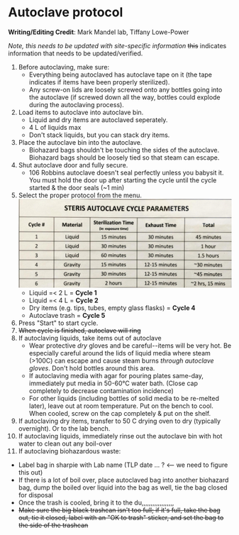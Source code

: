 # Autoclave protocol

**Writing/Editing Credit**: Mark Mandel lab, Tiffany Lowe-Power

*Note, this needs to be updated with site-specific information* ~~this~~ indicates information that needs to be updated/verified. 

1. Before autoclaving, make sure:
   * Everything being autoclaved has autoclave tape on it (the tape indicates if items have been properly sterilized).
   * Any screw-on lids are loosely screwed onto any bottles going into the autoclave (if screwed down all the way, bottles could explode during the autoclaving process).
2. Load items to autoclave into autoclave bin.
   * Liquid and dry items are autoclaved seperately.
   * 4 L of liquids max
   * Don't stack liquids, but you can stack dry items.
3. Place the autoclave bin into the autoclave.
   * Biohazard bags shouldn't be touching the sides of the autoclave. Biohazard bags should be loosely tied so that steam can escape. 
4. Shut autoclave door and fully secure.
   * 106 Robbins autoclave doesn't seal perfectly unless you babysit it. You must hold the door up after starting the cycle until the cycle started & the door seals (~1 min)
5. Select the proper protocol from the menu.
   <img src="images/autoclave_106_robbins.jpeg" height="200">
   * Liquid =< 2 L = **Cycle 1**
   * Liquid =< 4 L = **Cycle 2**
   * Dry items (e.g. tips, tubes, empty glass flasks) = **Cycle 4**
   * Autoclave trash = **Cycle 5**
6. Press "Start" to start cycle.
7. ~~When cycle is finished, autoclave will ring~~
8. If autoclaving liquids, take items out of autoclave
   * Wear protective *dry* gloves and be careful--items will be very hot. 
   Be especially careful around the lids of liquid media where steam (>100C) can escape and cause steam burns *through autoclave gloves*.  Don't hold bottles around this area.
   * If autoclaving media with agar for pouring plates same-day, immediately put media in 50-60°C water bath. (Close cap completely to decrease contamination incidence)
   * For other liquids (including bottles of solid media to be re-melted later), leave out at room temperature. Put on the bench to cool.  When cooled, screw on the cap completely & put on the shelf. 
9. If autoclaving dry items, transfer to 50 C drying oven to dry (typically overnight). Or to the lab bench. 
10. If autoclaving liquids, immediately rinse out the autoclave bin with hot water to clean out any boil-over
11. If autoclaving biohazardous waste:
   * Label bag in sharpie with Lab name (TLP date ... ? <-- we need to figure this out)
   * If there is a lot of boil over, place autoclaved bag into another biohazard bag, dump the boiled over liquid into the bag as well, tie the bag closed for disposal
   * Once the trash is cooled, bring it to the du,,,,,,,,,,,,,,,,,,
   * ~~Make sure the big black trashcan isn't too full; if it's full, take the bag out, tie it closed, label with an "OK to trash" sticker, and set the bag to the side of the trashcan~~
